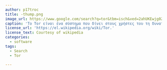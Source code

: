 ```yaml
---
author: p17troc
title: -thump.png
image_url: https://www.google.com/search?q=tor&tbm=isch&ved=2ahUKEwjg0ZWGlcPoAhXL_IUKHftgDHcQ2-cCegQIABAA&oq=tor&gs_lcp=CgNpbWcQAzIECCMQJzIECAAQQzICCAAyAggAMgIIADICCAAyAggAMgIIADICCAAyAggAOgcIIxDqAhAnOgUIABCDAVCbyw5Y7KMsYNmmLGgCcAB4AIABbogBtwKSAQMxLjKYAQCgAQGqAQtnd3Mtd2l6LWltZ7ABCg&sclient=img&ei=kGeCXuDJIcv5lwT7wbG4Bw&bih=754&biw=1536#imgrc=2J-G1uc4PRKFYM
caption: 'Το Tor είναι ένα σύστημα που δίνει στους χρήστες του τη δυνατότητα ανωνυμίας στο διαδίκτυο.'
license_url: 'https://el.wikipedia.org/wiki/Tor.'
license_text: Courtesy of wikipedia
categories:
  - software
tags:
  - Search
  - Tor

---
```

